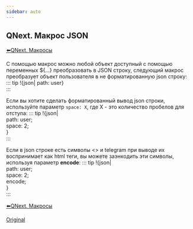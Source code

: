 ```yaml
---
sidebar: auto
---
```


## QNext. Макрос JSON

[⬅️QNext. Макросы](/docs-test/ph/macros)



С помощью макрос можно любой объект доступный с помощью переменных ${...} преобразовать в JSON строку, следующий макрос преобразует объект пользователя в не форматированную json строку:
::: tip
!{json| path: user}<br>
:::

Если вы хотите сделать форматированный вывод json строки, используйте параметр `space: X`, где X - это количество пробелов для отступа:
::: tip
!{json|<br>  path: user;<br>  space: 2;<br>}<br>
:::

Если в json строке есть символы <> и telegram при выводе их воспринимает как html теги, вы можете заэнкодить эти символы, используя параметр **encode**:
::: tip
!{json|<br>  path: user;<br>  space: 2;<br>  encode;<br>}<br>
:::



[⬅️QNext. Макросы](/docs-test/ph/macros)





[Original](https://telegra.ph/QNext-Macros-JSON-05-13)